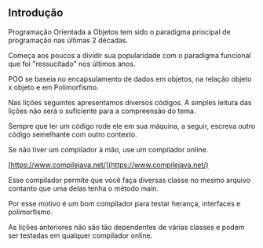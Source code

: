 ## Introdução

Programação Orientada a Objetos tem sido o paradigma principal de programação nas últimas 2 décadas.

Começa aos poucos a dividir sua popularidade com o paradigma funcional que foi "ressucitado" nos últimos anos.

POO se baseia no encapsulamento de dados em objetos, na relação objeto x objeto e em Polimorfismo.

Nas lições seguintes apresentamos diversos códigos. A simples leitura das lições não será o suficiente para a compreensão do tema.

Sempre que ler um código rode ele em sua máquina, a seguir, escreva outro código semelhante com outro contexto.

Se não tiver um compilador à mão, use um compilador online.

[https://www.compilejava.net/](https://www.compilejava.net/)

Esse compilador permite que você faça diversas classe no mesmo arquivo contanto que uma delas tenha o método main.

Por esse motivo é um bom compilador para testar herança, interfaces e polimorfismo.

As lições anteriores não são tão dependentes de várias classes e podem ser testadas em qualquer compilador online.